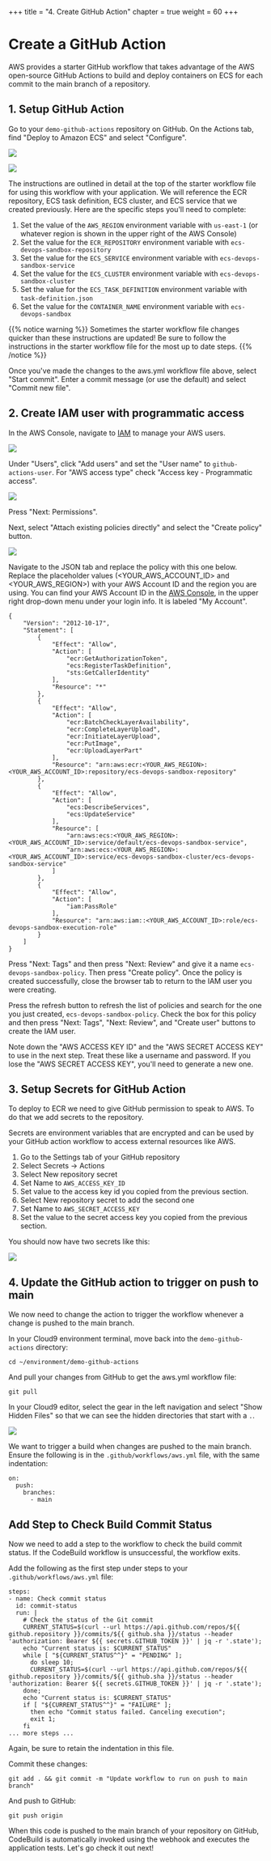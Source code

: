 +++
title = "4. Create GitHub Action"
chapter = true
weight = 60
+++

# Create a GitHub Action

AWS provides a starter GitHub workflow that takes advantage of the AWS open-source GitHub Actions to build and deploy containers on ECS for each commit to the main branch of a repository.

## 1. Setup GitHub Action

Go to your `demo-github-actions` repository on GitHub. On the Actions tab, find "Deploy to Amazon ECS" and select "Configure".

![](/images/gh-action-choose-workflow-1.png)

![](/images/gh-action-choose-workflow-2.png)

The instructions are outlined in detail at the top of the starter workflow file for using this workflow with your application. We will reference the ECR repository, ECS task definition, ECS cluster, and ECS service that we created previously. Here are the specific steps you'll need to complete:

  1. Set the value of the `AWS_REGION` environment variable with `us-east-1` (or whatever region is shown in the upper right of the AWS Console)
  1. Set the value for the `ECR_REPOSITORY` environment variable with  `ecs-devops-sandbox-repository`
  1. Set the value for the `ECS_SERVICE` environment variable with `ecs-devops-sandbox-service`
  1. Set the value for the `ECS_CLUSTER` environment variable with `ecs-devops-sandbox-cluster`
  1. Set the value for the `ECS_TASK_DEFINITION` environment variable with `task-definition.json`
  1. Set the value for the `CONTAINER_NAME` environment variable with `ecs-devops-sandbox`

{{% notice warning %}}
Sometimes the starter workflow file changes quicker than these instructions are updated! Be sure to follow the instructions in the starter workflow file for the most up to date steps.
{{% /notice %}}  

Once you've made the changes to the aws.yml workflow file above, select "Start commit". Enter a commit message (or use the default) and select "Commit new file".

## 2. Create IAM user with programmatic access

In the AWS Console, navigate to [IAM](https://console.aws.amazon.com/iam/home) to manage your AWS users.

![](/images/nav-iam.png)

Under "Users", click "Add users" and set the "User name" to `github-actions-user`. For "AWS access type" check "Access key - Programmatic access".

![](/images/iam-create-user.png)

Press "Next: Permissions".

Next, select "Attach existing policies directly" and select the "Create policy" button.

![](/images/iam-create-policy.png)

Navigate to the JSON tab and replace the policy with this one below. Replace the placeholder values (<YOUR_AWS_ACCOUNT_ID> and <YOUR_AWS_REGION>) with your AWS Account ID and the region you are using. You can find your AWS Account ID in the [AWS Console](https://console.aws.amazon.com/), in the upper right drop-down menu under your login info. It is labeled "My Account".

```
{
    "Version": "2012-10-17",
    "Statement": [
        {
            "Effect": "Allow",
            "Action": [
                "ecr:GetAuthorizationToken",
                "ecs:RegisterTaskDefinition",
                "sts:GetCallerIdentity"
            ],
            "Resource": "*"
        },
        {
            "Effect": "Allow",
            "Action": [
                "ecr:BatchCheckLayerAvailability",
                "ecr:CompleteLayerUpload",
                "ecr:InitiateLayerUpload",
                "ecr:PutImage",
                "ecr:UploadLayerPart"
            ],
            "Resource": "arn:aws:ecr:<YOUR_AWS_REGION>:<YOUR_AWS_ACCOUNT_ID>:repository/ecs-devops-sandbox-repository"
        },
        {
            "Effect": "Allow",
            "Action": [
                "ecs:DescribeServices",
                "ecs:UpdateService"
            ],
            "Resource": [
                "arn:aws:ecs:<YOUR_AWS_REGION>:<YOUR_AWS_ACCOUNT_ID>:service/default/ecs-devops-sandbox-service",
                "arn:aws:ecs:<YOUR_AWS_REGION>:<YOUR_AWS_ACCOUNT_ID>:service/ecs-devops-sandbox-cluster/ecs-devops-sandbox-service"
            ]
        },
        {
            "Effect": "Allow",
            "Action": [
                "iam:PassRole"
            ],
            "Resource": "arn:aws:iam::<YOUR_AWS_ACCOUNT_ID>:role/ecs-devops-sandbox-execution-role"
        }
    ]
}
```

Press "Next: Tags" and then press "Next: Review" and give it a name `ecs-devops-sandbox-policy`. Then press "Create policy". Once the policy is created successfully, close the browser tab to return to the IAM user you were creating.

Press the refresh button to refresh the list of policies and search for the one you just created, `ecs-devops-sandbox-policy`. Check the box for this policy and then press "Next: Tags", "Next: Review", and "Create user" buttons to create the IAM user.

Note down the "AWS ACCESS KEY ID" and the "AWS SECRET ACCESS KEY" to use in the next step. Treat these like a username and password. If you lose the "AWS SECRET ACCESS KEY", you'll need to generate a new one.

## 3. Setup Secrets for GitHub Action

To deploy to ECR we need to give GitHub permission to speak to AWS. To do that we add secrets to the repository.

Secrets are environment variables that are encrypted and can be used by your GitHub action workflow to access external resources like AWS.

1. Go to the Settings tab of your GitHub repository
2. Select Secrets -> Actions
3. Select New repository secret
4. Set Name to `AWS_ACCESS_KEY_ID`
5. Set value to the access key id you copied from the previous section.
6. Select New repository secret to add the second one
7. Set Name to `AWS_SECRET_ACCESS_KEY`
8. Set the value to the secret access key you copied from the previous section.

You should now have two secrets like this:

![](/images/github-actions-secrets.png)

## 4. Update the GitHub action to trigger on push to main

We now need to change the action to trigger the workflow whenever a change is pushed to the main branch.

In your Cloud9 environment terminal, move back into the `demo-github-actions` directory:

```
cd ~/environment/demo-github-actions
```

And pull your changes from GitHub to get the aws.yml workflow file:

```
git pull
```

In your Cloud9 editor, select the gear in the left navigation and select "Show Hidden Files" so that we can see the hidden directories that start with a `.`.

![](/images/cloud9-gear-hidden-files.png)

We want to trigger a build when changes are pushed to the main branch. Ensure the following is in the `.github/workflows/aws.yml` file, with the same indentation:

```
on:
  push:
    branches:
      - main
```

## Add Step to Check Build Commit Status

Now we need to add a step to the workflow to check the build commit status. If the CodeBuild workflow is unsuccessful, the workflow exits.

Add the following as the first step under steps to your `.github/workflows/aws.yml` file:

```
steps:
- name: Check commit status
  id: commit-status
  run: |
    # Check the status of the Git commit
    CURRENT_STATUS=$(curl --url https://api.github.com/repos/${{ github.repository }}/commits/${{ github.sha }}/status --header 'authorization: Bearer ${{ secrets.GITHUB_TOKEN }}' | jq -r '.state');
    echo "Current status is: $CURRENT_STATUS"
    while [ "${CURRENT_STATUS^^}" = "PENDING" ];
      do sleep 10;
      CURRENT_STATUS=$(curl --url https://api.github.com/repos/${{ github.repository }}/commits/${{ github.sha }}/status --header 'authorization: Bearer ${{ secrets.GITHUB_TOKEN }}' | jq -r '.state');
    done;
    echo "Current status is: $CURRENT_STATUS"
    if [ "${CURRENT_STATUS^^}" = "FAILURE" ];
      then echo "Commit status failed. Canceling execution";
      exit 1;
    fi
... more steps ...    
```

Again, be sure to retain the indentation in this file.

Commit these changes:

```
git add . && git commit -m "Update workflow to run on push to main branch"
```

And push to GitHub:

```
git push origin
```

When this code is pushed to the main branch of your repository on GitHub, CodeBuild is automatically invoked using the webhook and executes the application tests. Let's go check it out next!